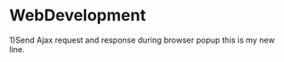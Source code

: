 WebDevelopment
===========

1)Send Ajax request and response during browser popup
this is my new line.
